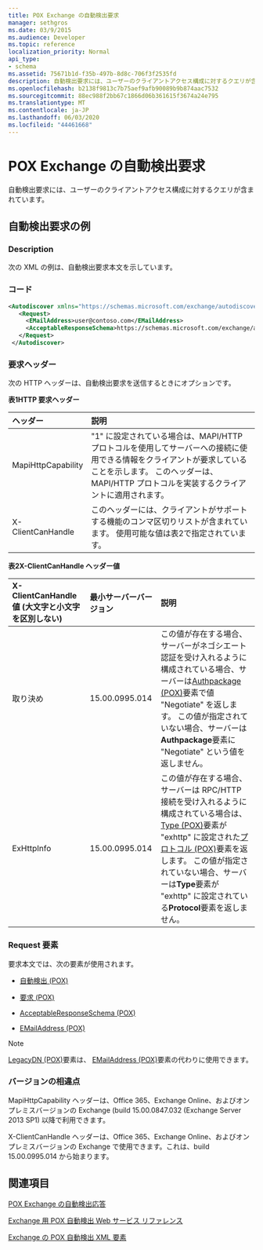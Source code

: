 ```yaml
---
title: POX Exchange の自動検出要求
manager: sethgros
ms.date: 03/9/2015
ms.audience: Developer
ms.topic: reference
localization_priority: Normal
api_type:
- schema
ms.assetid: 75671b1d-f35b-497b-8d8c-706f3f2535fd
description: 自動検出要求には、ユーザーのクライアントアクセス構成に対するクエリが含まれています。
ms.openlocfilehash: b2138f9813c7b75aef9afb90089b9b874aac7532
ms.sourcegitcommit: 88ec988f2bb67c1866d06b361615f3674a24e795
ms.translationtype: MT
ms.contentlocale: ja-JP
ms.lasthandoff: 06/03/2020
ms.locfileid: "44461668"
---
```

# <a name="pox-autodiscover-request-for-exchange"></a>POX Exchange の自動検出要求

自動検出要求には、ユーザーのクライアントアクセス構成に対するクエリが含まれています。
  
## <a name="autodiscover-request-example"></a>自動検出要求の例

### <a name="description"></a>Description

次の XML の例は、自動検出要求本文を示しています。
  
### <a name="code"></a>コード

```XML
<Autodiscover xmlns="https://schemas.microsoft.com/exchange/autodiscover/outlook/requestschema/2006">
   <Request>
     <EMailAddress>user@contoso.com</EMailAddress>
     <AcceptableResponseSchema>https://schemas.microsoft.com/exchange/autodiscover/outlook/responseschema/2006a</AcceptableResponseSchema>
   </Request>
 </Autodiscover>
```

### <a name="request-headers"></a>要求ヘッダー

次の HTTP ヘッダーは、自動検出要求を送信するときにオプションです。
  
**表1HTTP 要求ヘッダー**

|**ヘッダー**|**説明**|
|:-----|:-----|
|MapiHttpCapability  <br/> |"1" に設定されている場合は、MAPI/HTTP プロトコルを使用してサーバーへの接続に使用できる情報をクライアントが要求していることを示します。 このヘッダーは、MAPI/HTTP プロトコルを実装するクライアントに適用されます。  <br/> |
|X-ClientCanHandle  <br/> |このヘッダーには、クライアントがサポートする機能のコンマ区切りリストが含まれています。 使用可能な値は表2で指定されています。  <br/> |
   
**表2X-ClientCanHandle ヘッダー値**

|**X-ClientCanHandle 値 (大文字と小文字を区別しない)**|**最小サーバーバージョン**|**説明**|
|:-----|:-----|:-----|
|取り決め  <br/> |15.00.0995.014  <br/> |この値が存在する場合、サーバーがネゴシエート認証を受け入れるように構成されている場合、サーバーは[Authpackage (POX)](authpackage-pox.md)要素で値 "Negotiate" を返します。 この値が指定されていない場合、サーバーは**Authpackage**要素に "Negotiate" という値を返しません。  <br/> |
|ExHttpInfo  <br/> |15.00.0995.014  <br/> |この値が存在する場合、サーバーは RPC/HTTP 接続を受け入れるように構成されている場合は、 [Type (POX)](type-pox.md)要素が "exhttp" に設定された[プロトコル (POX)](protocol-pox.md)要素を返します。 この値が指定されていない場合、サーバーは**Type**要素が "exhttp" に設定されている**Protocol**要素を返しません。  <br/> |
   
### <a name="request-elements"></a>Request 要素

要求本文では、次の要素が使用されます。
  
- [自動検出 (POX)](autodiscover-pox.md)
    
- [要求 (POX)](request-pox.md)
    
- [AcceptableResponseSchema (POX)](acceptableresponseschema-pox.md)
    
- [EMailAddress (POX)](emailaddress-pox.md)
    
> [!NOTE]
> [LegacyDN (POX)](legacydn-pox.md)要素は、 [EMailAddress (POX)](emailaddress-pox.md)要素の代わりに使用できます。 
  
### <a name="version-differences"></a>バージョンの相違点

MapiHttpCapability ヘッダーは、Office 365、Exchange Online、およびオンプレミスバージョンの Exchange (build 15.00.0847.032 (Exchange Server 2013 SP1) 以降で利用できます。
  
X-ClientCanHandle ヘッダーは、Office 365、Exchange Online、およびオンプレミスバージョンの Exchange で使用できます。これは、build 15.00.0995.014 から始まります。
  
## <a name="see-also"></a>関連項目



[POX Exchange の自動検出応答](pox-autodiscover-response-for-exchange.md)


[Exchange 用 POX 自動検出 Web サービス リファレンス](pox-autodiscover-web-service-reference-for-exchange.md)
  
[Exchange の POX 自動検出 XML 要素](pox-autodiscover-xml-elements-for-exchange.md)

